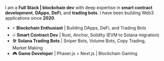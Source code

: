 I am a **Full Stack | blockchain dev** with deep expertise in **smart contract development**, **DApps**, **DeFi**, and **trading bots**. I have been building Web3 applications since **2020**.
- ⚡ **Blockchain Enthusiast** | Building DApps, DeFi, and Trading Bots  
- 🔥 **Smart Contract Dev** | Rust, Anchor, Solidity (EVM to Solana migration)  
- 🛠 **Solana Trading Bots** | Sniper Bots, Volume Bots, Copy Trading, Market Making  
- 🎮 **Game Developer** | Phaser.js + Next.js | Blockchain Gaming
